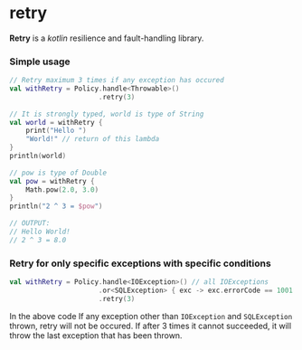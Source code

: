 # retry
**Retry** is a *kotlin* resilience and fault-handling library.

### Simple usage
```Kotlin
// Retry maximum 3 times if any exception has occured
val withRetry = Policy.handle<Throwable>()
                      .retry(3)
    
// It is strongly typed, world is type of String
val world = withRetry {
    print("Hello ")
    "World!" // return of this lambda
}
println(world)
    
// pow is type of Double
val pow = withRetry {
    Math.pow(2.0, 3.0)
}
println("2 ^ 3 = $pow")
    
// OUTPUT:
// Hello World!
// 2 ^ 3 = 8.0
```
### Retry for only specific exceptions with specific conditions
```Kotlin
val withRetry = Policy.handle<IOException>() // all IOExceptions
                      .or<SQLException> { exc -> exc.errorCode == 1001 } // But retry only for SqlException with code 1001
                      .retry(3)
```
In the above code If any exception other than `IOException` and `SQLException` thrown, retry will not be occured. If after 3 times it cannot succeeded, it will throw the last exception that has been thrown.
